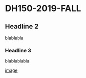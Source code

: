 # DH150-2019-FALL

## Headline 2
blablabla

### Headline 3
blablablabla

[image](https://dldnjsgh0305.github.io/DH150-2019-FALL/Screenshot.png)
